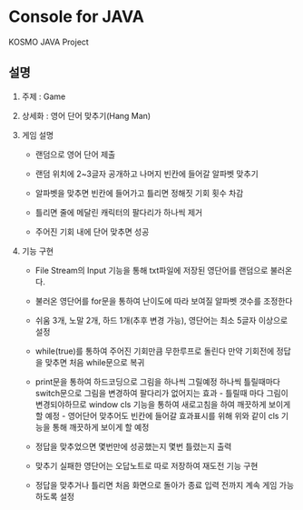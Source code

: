 # Console for JAVA
KOSMO JAVA Project


## 설명
1. 주제 : Game

2. 상세화 : 영어 단어 맞추기(Hang Man)

3. 게임 설명

	- 랜덤으로 영어 단어 제출

	- 랜덤 위치에 2~3글자 공개하고 나머지 빈칸에 들어갈 알파벳 맞추기

	- 알파벳을 맞추면 빈칸에 들어가고 틀리면 정해짓 기회 횟수 차감

	- 틀리면 줄에 메달린 캐릭터의 팔다리가 하나씩 제거 

	- 주어진 기회 내에 단어 맞추면 성공

4. 기능 구현

	- File Stream의 Input 기능을 통해 txt파일에 저장된 영단어를 랜덤으로 불러온다.

	- 불러온 영단어를 for문을 통하여 난이도에 따라 보여질 알파벳 갯수를 조정한다
    
    - 쉬움 3개, 노말 2개, 하드 1개(추후 변경 가능), 영단어는 최소 5글자 이상으로 설정

	- while(true)를 통하여 주어진 기회만큼 무한루프로 돌린다 만약 기회전에 정답을 맞추면 처음 while문으로 복귀

	- print문을 통하여 하드코딩으로 그림을 하나씩 그릴예정 하나씩 틀릴때마다 switch문으로 그림을 변경하여 팔다리가 없어지는 효과
			- 틀릴때 마다 그림이 변경되야하므로 window cls 기능을 통하여 새로고침을 하여 깨끗하게 보이게 할 예정
			- 영어단어 맞추어도 빈칸에 들어갈 효과표시를 위해 위와 같이 cls 기능을 통해 깨끗하게 보이게 할 예정

	- 정답을 맞추었으면 몇번만에 성공했는지 몇번 틀렸는지 출력

	- 맞추기 실패한 영단어는 오답노트로 따로 저장하여 재도전 기능 구현

	- 정답을 맞추거나 틀리면 처음 화면으로 돌아가 종료 입력 전까지 계속 게임 가능하도록 설정
